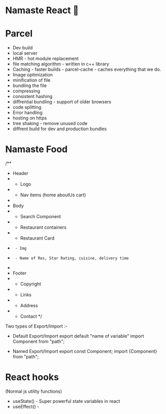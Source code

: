# Namaste React 🚀

# Parcel
- Dev build
- local server 
- HMR - hot module replacement
- file matching algorithm - written in c++ library
- Caching - faster builds - parcel-cache - caches everything that we do.
- Image optimization 
- minification of file 
- bundling the file
- compressing
- consistent hashing
- diffrential bundling - support of older browsers
- code splitting
- Error handling
- hosting on https  
- tree shaking - remove unused code
- diffrent build for dev and production bundles 


# Namaste Food

/**
 * Header
 * - Logo
 * - Nav items (home aboutUs cart)
 * 
 * Body
 * - Search Component
 * - Restaurant containers
 * - Restaurant Card  
 *      - Img
 *      - Name of Res, Star Rating, cuisine, delivery time
 * 
 * Footer
 * - Copyright
 * - Links
 * - Address
 * - Contact
 */ 


Two types of Export/Import :-

- Default Export/Import
export default "name of variable"
import Component from "path";
 
- Named Export/Import
export const Component;
import {Component} from "path";  


# React hooks
(Normal js utility functions)
- useState() - Super powerful state variables in react
- useEffect() - 


